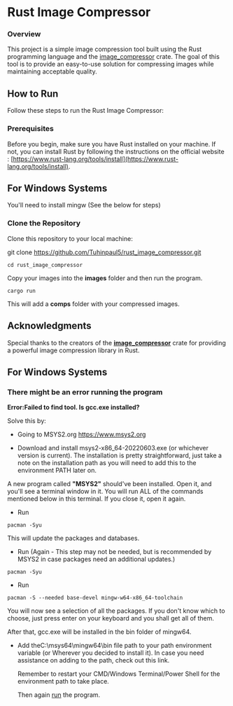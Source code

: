 # Rust Image Compressor

### Overview
This project is a simple image compression tool built using the Rust programming language and the [image_compressor] crate. The goal of this tool is to provide an easy-to-use solution for compressing images while maintaining acceptable quality.

## How to Run

Follow these steps to run the Rust Image Compressor:

### Prerequisites

Before you begin, make sure you have Rust installed on your machine. If not, you can install Rust by following the instructions on the official website : [https://www.rust-lang.org/tools/install](https://www.rust-lang.org/tools/install).

## For Windows Systems
You'll need to install mingw (See the below for steps)

### Clone the Repository

Clone this repository to your local machine:

git clone https://github.com/Tuhinpaul5/rust_image_compressor.git

```
cd rust_image_compressor
```
Copy your images into the **images** folder and then run the program.

```
cargo run
```

This will add a **comps** folder with your compressed images.

## Acknowledgments
Special thanks to the creators of the **[image_compressor]** crate for providing a powerful image compression library in Rust.

## For Windows Systems

### There might be an error running the program 
**Error:Failed to find tool. Is gcc.exe installed?**

Solve this by:

- Going to MSYS2.org https://www.msys2.org

- Download and install msys2-x86_64-20220603.exe (or whichever version is current). The installation is pretty straightforward, just take a note on the installation path as you will need to add this to the environment PATH later on.
  
A new program called **"MSYS2"** should've been installed. Open it, and you'll see a terminal window in it. You will run ALL of the commands mentioned below in this terminal. If you close it, open it again.

- Run
```
pacman -Syu
```
  This will update the packages and databases.

- Run (Again - This step may not be needed, but is recommended by MSYS2 in case packages need an additional updates.)
```
pacman -Syu
```
- Run
```
pacman -S --needed base-devel mingw-w64-x86_64-toolchain
```
  You will now see a selection of all the packages. If you don't know which to choose, just press enter on your keyboard and you shall get all of them.

  After that, gcc.exe will be installed in the bin folder of mingw64.

- Add theC:\msys64\mingw64\bin file path to your path environment variable (or Wherever you decided to install it).
  In case you need assistance on adding to the path, check out this link.

  Remember to restart your CMD/Windows Terminal/Power Shell for the environment path to take place.

  Then again [run] the program.

[image_compressor]: https://crates.io/crates/image_compressor
[run]:(#how-to-run)
[check out this link]: https://www.computerhope.com/issues/ch000549.htm
[mingw]: (#for-windows-systems)

